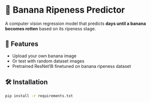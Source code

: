 # 🍌 Banana Ripeness Predictor

A computer vision regression model that predicts **days until a banana becomes rotten** based on its ripeness stage.

## 🚀 Features
- Upload your own banana image
- Or test with random dataset images
- Pretrained ResNet18 finetuned on banana ripeness dataset

## 🛠️ Installation

```bash
pip install -r requirements.txt
